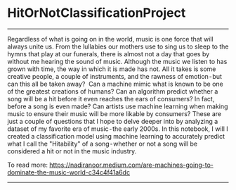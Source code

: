 # HitOrNotClassificationProject
---

Regardless of what is going on in the world, music is one force that will always unite us. From the lullabies our mothers use to sing us to sleep to the hymns that play at our funerals, there is almost not a day that goes by without me hearing the sound of music. Although the music we listen to has grown with time, the way in which it is made has not. All it takes is some creative people, a couple of instruments, and the rawness of emotion - but can this all be taken away? 
Can a machine mimic what is known to be one of the greatest creations of humans? Can an algorithm predict whether a song will be a hit before it even reaches the ears of consumers? In fact, before a song is even made? Can artists use machine learning when making music to ensure their music will be more likable by consumers?
These are just a couple of questions that I hope to delve deeper into by analyzing a dataset of my favorite era of music - the early 2000s. In this notebook, I will I created a classification model using machine learning to accurately predict what I call the "Hitability" of a song - whether or not a song will be considered a hit or not in the music industry. 

To read more: https://nadiranoor.medium.com/are-machines-going-to-dominate-the-music-world-c34c4f41a6dc

---
